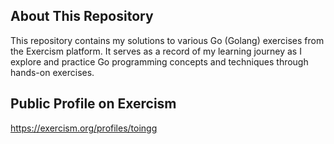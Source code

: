 ## About This Repository
This repository contains my solutions to various Go (Golang) exercises from the Exercism platform. It serves as a record of my learning journey as I explore and practice Go programming concepts and techniques through hands-on exercises.

## Public Profile on Exercism
https://exercism.org/profiles/toingg